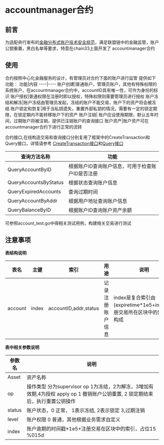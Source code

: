 # accountmanager合约

## 前言
为适配央行发布的[金融分布式账户技术安全规范](http://www.cfstc.org/bzgk/gk/view/yulan.jsp?i_id=1855)，满足联盟链中的金融监管，账户公钥重置，黑白名单等要求，特意在chain33上面开发了
accountmanager合约

## 使用
合约按照中心化金融服务的设计，有管理员对合约下面的账户进行监管
提供如下功能：
功能|内容
----|----
账户创建|普通账户，管理员账户，其他有特殊权限的系统账户，在accountmanager合约中，accountID具有唯一性，可作为身份的标识
账户授权|普通权限在注册时即以授权，特殊权限则需要管理员进行授权
账户冻结和解冻|账户冻结由管理员发起，冻结的账户不能交易，账户下的资产将会被冻结
账户锁定和恢复|用于当私钥遗失，重置外部私钥的情况，需要有一定的锁定期限，在锁定期内不能转移账户下的资产
账户注销| 账户应设使用期限，默认五年时间，过期账户将被注销，提供已注销账户的查询接口
账户资产|账户资产可在accountmanager合约下进行正常的流转

合约接口,在线构造交易和查询接口分别复用了框架中的CreateTransaction和Query接口，详情请参考
[CreateTransaction接口](https://github.com/assetcloud/chain/blob/master/rpc/jrpchandler.go#L1101)和[Query接口](https://github.com/assetcloud/chain/blob/master/rpc/jrpchandler.go#L838)

查询方法名称|功能
-----|----
QueryAccountByID|根据账户ID查询账户信息，可用于检查账户ID是否注册
QueryAccountsByStatus|根据状态查询账户信息
QueryExpiredAccounts|查询过期时间
QueryAccountByAddr|根据用户地址查询账户信息
QueryBalanceByID|根据账户ID查询账户资产余额


可参照account_test.go中得相关测试用例，构建相关交易进行测试

## 注意事项

**表结构说明**

表名|主键|索引|用途|说明
 ---|---|---|---|---
 account|index|accountID,addr,status|记录注册账户信息|index是复合索引由{expiretime*1e5+index(注册交易所在区块中的索引)}构成

**表中相关参数说明**

参数名|说明
----|----
Asset|资产名称
op|操作类型 分为supervisor op 1为冻结，2为解冻，3增加有效期,4为授权 apply op 1 撤销账户公钥重置, 2 锁定期结束后，执行重置公钥操作
status|账户状态，0 正常， 1表示冻结, 2表示锁定 3,过期注销
level|账户权限 0 普通，其他根据业务需求自定义
index|账户逾期的时间戳*1e5+注册交易在区块中的索引，占位15 %015d
